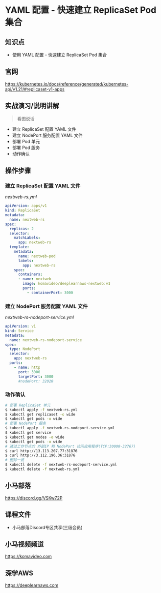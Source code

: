YAML 配置 - 快速建立 ReplicaSet Pod 集合
======================================

## 知识点

* 使用 YAML 配置 - 快速建立 ReplicaSet Pod 集合

## 官网

https://kubernetes.io/docs/reference/generated/kubernetes-api/v1.21/#replicaset-v1-apps

## 实战演习/说明讲解

>看图说话

+ 建立 ReplicaSet 配置 YAML 文件
+ 建立 NodePort 服务配置 YAML 文件
+ 部署 Pod 单元
+ 部署 Pod 服务
+ 动作确认

## 操作步骤

### 建立 ReplicaSet 配置 YAML 文件

*nextweb-rs.yml*

```yml
apiVersion: apps/v1
kind: ReplicaSet
metadata:
  name: nextweb-rs
spec:
  replicas: 2
  selector:
    matchLabels:
      app: nextweb-rs
  template:
    metadata:
      name: nextweb-pod
      labels:
        app: nextweb-rs
    spec:
      containers:
      - name: nextweb
        image: komavideo/deeplearnaws-nextweb:v1
        ports:
          - containerPort: 3000
```

### 建立 NodePort 服务配置 YAML 文件

*nextweb-rs-nodeport-service.yml*

```yml
apiVersion: v1
kind: Service
metadata:
  name: nextweb-rs-nodeport-service
spec:
  type: NodePort
  selector:
    app: nextweb-rs
  ports:
    - name: http
      port: 3000
      targetPort: 3000
      #nodePort: 32020
```

### 动作确认

```bash
# 部署 ReplicaSet 单元
$ kubectl apply -f nextweb-rs.yml
$ kubectl get replicaset -o wide
$ kubectl get pods -o wide
# 部署 NodePort 服务
$ kubectl apply -f nextweb-rs-nodeport-service.yml
$ kubectl get service
$ kubectl get nodes -o wide
$ kubectl get pods -o wide
# 通过工作节点的 外部IP 和 NodePort 访问应用程序(TCP:30000-32767)
$ curl http://13.113.207.77:31876
$ curl http://3.112.196.36:31876
# 删除一波
$ kubectl delete -f nextweb-rs-nodeport-service.yml
$ kubectl delete -f nextweb-rs.yml
```

## 小马部落

https://discord.gg/VSKw72P

## 课程文件

+ 小马部落Discord专区共享(三级会员)

## 小马视频频道

https://komavideo.com

## 深学AWS

https://deeplearnaws.com
